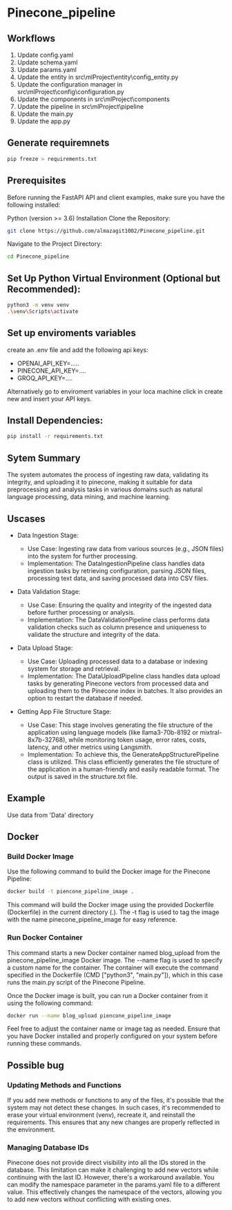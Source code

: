 # Pinecone_pipeline

## Workflows

1. Update config.yaml
2. Update schema.yaml
3. Update params.yaml
4. Update the entity in src\mlProject\entity\config_entity.py
5. Update the configuration manager in src\mlProject\config\configuration.py
6. Update the components in src\mlProject\components
7. Update the pipeline in src\mlProject\pipeline
8. Update the main.py
9. Update the app.py

## Generate requiremnets

```bash
pip freeze > requirements.txt
```
## Prerequisites
Before running the FastAPI API and client examples, make sure you have the following installed:

Python (version >= 3.6)
Installation
Clone the Repository:

```bash
git clone https://github.com/almazagit1002/Pinecone_pipeline.git
```
Navigate to the Project Directory:

```bash
cd Pinecone_pipeline
```
## Set Up Python Virtual Environment (Optional but Recommended):

```bash
python3 -m venv venv
.\venv\Scripts\activate
```

## Set up enviroments variables
create an .env file and add the following api keys:

* OPENAI_API_KEY=..... 
* PINECONE_API_KEY=....
* GROQ_API_KEY=....


Alternatively go to enviroment variables in your loca machine click in create new and insert your API keys. 

## Install Dependencies:

```bash
pip install -r requirements.txt
```

## Sytem Summary
The system automates the process of ingesting raw data, validating its integrity, and uploading it to pinecone, making it suitable for data preprocessing and analysis tasks in various domains such as natural language processing, data mining, and machine learning.

## Uscases
* Data Ingestion Stage:
    * Use Case: Ingesting raw data from various sources (e.g., JSON files) into the system for further processing.
    * Implementation: The DataIngestionPipeline class handles data ingestion tasks by retrieving configuration, parsing JSON files, processing text data, and     saving processed data into CSV files.

* Data Validation Stage:
    * Use Case: Ensuring the quality and integrity of the ingested data before further processing or analysis.
    * Implementation: The DataValidationPipeline class performs data validation checks such as column presence and uniqueness to validate the structure and integrity of the data.

* Data Upload Stage:
    * Use Case: Uploading processed data to a database or indexing system for storage and retrieval.
    * Implementation: The DataUploadPipeline class handles data upload tasks by generating Pinecone vectors from processed data and uploading them to the Pinecone index in batches. It also provides an option to restart the database if needed.

* Getting App File Structure Stage:
    * Use Case: This stage involves generating the file structure of the application using language models (like llama3-70b-8192 or mixtral-8x7b-32768), while monitoring token usage, error rates, costs, latency, and other metrics using Langsmith.
    * Implementation: To achieve this, the GenerateAppStructurePipeline class is utilized. This class efficiently generates the file structure of the application in a human-friendly and easily readable format. The output is saved in the structure.txt file.

## Example
Use data from 'Data' directory

## Docker

### Build Docker Image

Use the following command to build the Docker image for the Pinecone Pipeline:
```bash
docker build -t piencone_pipeline_image .
```
This command will build the Docker image using the provided Dockerfile (Dockerfile) in the current directory (.). The -t flag is used to tag the image with the name pinecone_pipeline_image for easy reference.

### Run Docker Container
This command starts a new Docker container named blog_upload from the pinecone_pipeline_image Docker image. The --name flag is used to specify a custom name for the container. The container will execute the command specified in the Dockerfile (CMD ["python3", "main.py"]), which in this case runs the main.py script of the Pinecone Pipeline.

Once the Docker image is built, you can run a Docker container from it using the following command:
```bash
docker run --name blog_upload piencone_pipeline_image
```
Feel free to adjust the container name or image tag as needed. Ensure that you have Docker installed and properly configured on your system before running these commands.

## Possible bug

### Updating Methods and Functions

If you add new methods or functions to any of the files, it's possible that the system may not detect these changes. In such cases, it's recommended to erase your virtual environment (venv), recreate it, and reinstall the requirements. This ensures that any new changes are properly reflected in the environment.

### Managing Database IDs

Pinecone does not provide direct visibility into all the IDs stored in the database. This limitation can make it challenging to add new vectors while continuing with the last ID. However, there's a workaround available. You can modify the namespace parameter in the params.yaml file to a different value. This effectively changes the namespace of the vectors, allowing you to add new vectors without conflicting with existing ones.

